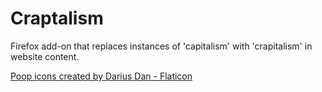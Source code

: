 # Craptalism
Firefox add-on that replaces instances of 'capitalism' with 'crapitalism' in website content.

<a href="https://www.flaticon.com/free-icons/poop" title="poop icons">Poop icons created by Darius Dan - Flaticon</a>
